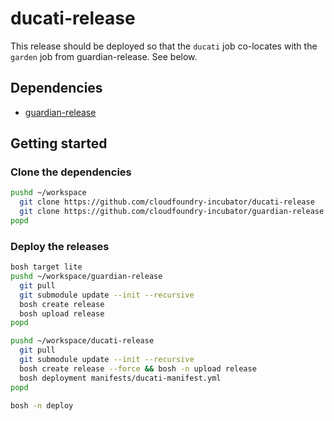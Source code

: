 # ducati-release

This release should be deployed so that the `ducati` job co-locates with the `garden` job from guardian-release.  See below.

## Dependencies

- [guardian-release](https://github.com/cloudfoundry-incubator/guardian-release)

## Getting started

### Clone the dependencies
```bash
pushd ~/workspace
  git clone https://github.com/cloudfoundry-incubator/ducati-release
  git clone https://github.com/cloudfoundry-incubator/guardian-release
popd
```

### Deploy the releases
```bash
bosh target lite
pushd ~/workspace/guardian-release
  git pull
  git submodule update --init --recursive
  bosh create release
  bosh upload release
popd

pushd ~/workspace/ducati-release
  git pull
  git submodule update --init --recursive
  bosh create release --force && bosh -n upload release
  bosh deployment manifests/ducati-manifest.yml
popd

bosh -n deploy
```
